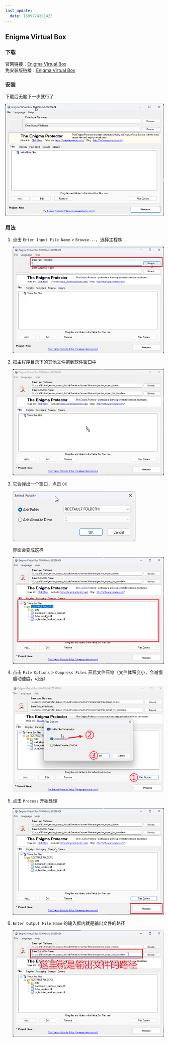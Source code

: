```yaml
---
last_update:
  date: 1699774201425
---
```


## Enigma Virtual Box

### 下载

官网链接：[Enigma Virtual Box](https://enigmaprotector.com/assets/files/enigmavb.exe '{"target": "_self", "download": "Enigma Virtual Box.exe"}')  
免安装版链接：[Enigma Virtual Box](<Enigma Virtual Box.exe> '{"target": "_self", "download": "Enigma Virtual Box.exe"}')

### 安装

下载后无脑下一步就行了

![软件界面](软件界面.png)

### 用法

1. 点击 `Enter Input File Name` > `Browse...`，选择主程序

   ![点击 Browse...](<点击 Browse.png>)

2. 把主程序目录下的其他文件拖到软件窗口中

   ![拖入文件](拖入文件.png)

3. 它会弹出一个窗口，点击 `OK`

   ![点击 OK](<点击 OK.png>)

   界面会变成这样

   ![新界面](新界面.png)

4. 点击 `File Options` > `Compress Files` 开启文件压缩（文件体积变小，会减慢启动速度，可选）

   ![开启文件压缩](开启文件压缩.png)

5. 点击 `Process` 开始处理

   ![点击 Process](<点击 Process.png>)

6. `Enter Output File Name` 的输入框内就是输出文件的路径

   ![Enter Output File Name](<Enter Output File Name.png>)
